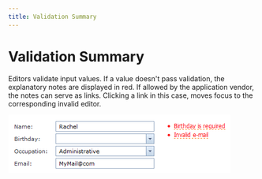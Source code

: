 ```yaml
---
title: Validation Summary
---
```

# Validation Summary
Editors validate input values. If a value doesn't pass validation, the explanatory notes are displayed in red. If allowed by the application vendor, the notes can serve as links. Clicking a link in this case, moves focus to the corresponding invalid editor.

![Editors_ValidationSummary](../../images/img13316.png)